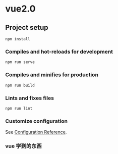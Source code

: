 # vue2.0

## Project setup
```
npm install
```

### Compiles and hot-reloads for development
```
npm run serve
```

### Compiles and minifies for production
```
npm run build
```

### Lints and fixes files
```
npm run lint
```

### Customize configuration
See [Configuration Reference](https://cli.vuejs.org/config/).


### vue 学到的东西
<!-- https://mp.weixin.qq.com/s/iNjw7Qf3VHftmzkrS605-Q -->
